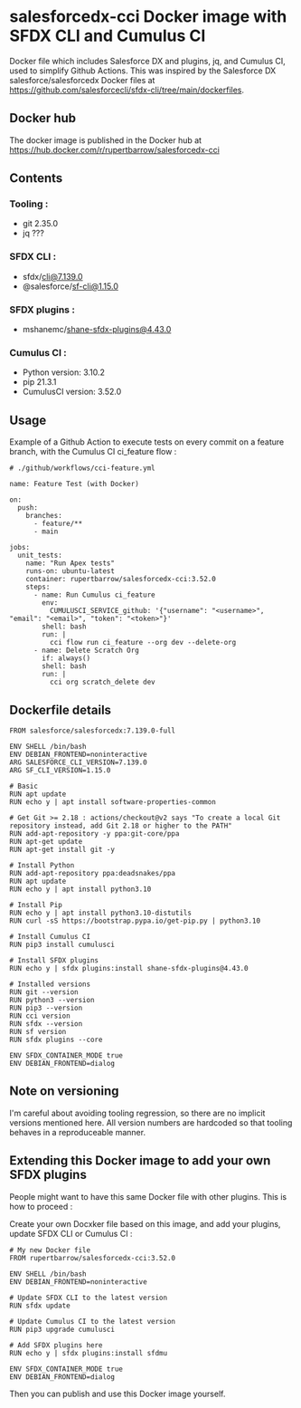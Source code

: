 # salesforcedx-cci Docker image with SFDX CLI and Cumulus CI
Docker file which includes Salesforce DX and plugins, jq, and Cumulus CI, used to simplify Github Actions.
This was inspired by the Salesforce DX salesforce/salesforcedx Docker files at https://github.com/salesforcecli/sfdx-cli/tree/main/dockerfiles.

## Docker hub
The docker image is published in the Docker hub at https://hub.docker.com/r/rupertbarrow/salesforcedx-cci 

## Contents
### Tooling :
- git 2.35.0
- jq ???

### SFDX CLI :
- sfdx/cli@7.139.0
- @salesforce/sf-cli@1.15.0

### SFDX plugins :
- mshanemc/shane-sfdx-plugins@4.43.0

### Cumulus CI :
- Python version: 3.10.2
- pip 21.3.1
- CumulusCI version: 3.52.0

## Usage
Example of a Github Action to execute tests on every commit on a feature branch, with the Cumulus CI ci_feature flow :

```
# ./github/workflows/cci-feature.yml

name: Feature Test (with Docker)

on:
  push:
    branches:
      - feature/**
      - main

jobs:
  unit_tests:
    name: "Run Apex tests"
    runs-on: ubuntu-latest
    container: rupertbarrow/salesforcedx-cci:3.52.0
    steps:
      - name: Run Cumulus ci_feature
        env:
          CUMULUSCI_SERVICE_github: '{"username": "<username>", "email": "<email>", "token": "<token>"}'
        shell: bash
        run: |
          cci flow run ci_feature --org dev --delete-org
      - name: Delete Scratch Org
        if: always()
        shell: bash
        run: |
          cci org scratch_delete dev
```

## Dockerfile details
```
FROM salesforce/salesforcedx:7.139.0-full

ENV SHELL /bin/bash
ENV DEBIAN_FRONTEND=noninteractive
ARG SALESFORCE_CLI_VERSION=7.139.0
ARG SF_CLI_VERSION=1.15.0

# Basic
RUN apt update
RUN echo y | apt install software-properties-common

# Get Git >= 2.18 : actions/checkout@v2 says "To create a local Git repository instead, add Git 2.18 or higher to the PATH"
RUN add-apt-repository -y ppa:git-core/ppa
RUN apt-get update
RUN apt-get install git -y

# Install Python
RUN add-apt-repository ppa:deadsnakes/ppa
RUN apt update
RUN echo y | apt install python3.10

# Install Pip
RUN echo y | apt install python3.10-distutils
RUN curl -sS https://bootstrap.pypa.io/get-pip.py | python3.10

# Install Cumulus CI
RUN pip3 install cumulusci

# Install SFDX plugins
RUN echo y | sfdx plugins:install shane-sfdx-plugins@4.43.0

# Installed versions
RUN git --version
RUN python3 --version
RUN pip3 --version
RUN cci version
RUN sfdx --version
RUN sf version
RUN sfdx plugins --core

ENV SFDX_CONTAINER_MODE true
ENV DEBIAN_FRONTEND=dialog
```

## Note on versioning
I'm careful about avoiding tooling regression, so there are no implicit versions mentioned here. All version numbers are hardcoded so that tooling behaves in a reproduceable manner.

## Extending this Docker image to add your own SFDX plugins
People might want to have this same Docker file with other plugins.
This is how to proceed :

Create your own Docxker file based on this image, and add your plugins, update SFDX CLI or Cumulus CI :
```
# My new Docker file
FROM rupertbarrow/salesforcedx-cci:3.52.0

ENV SHELL /bin/bash
ENV DEBIAN_FRONTEND=noninteractive

# Update SFDX CLI to the latest version
RUN sfdx update

# Update Cumulus CI to the latest version
RUN pip3 upgrade cumulusci

# Add SFDX plugins here
RUN echo y | sfdx plugins:install sfdmu

ENV SFDX_CONTAINER_MODE true
ENV DEBIAN_FRONTEND=dialog
```

Then you can publish and use this Docker image yourself.
